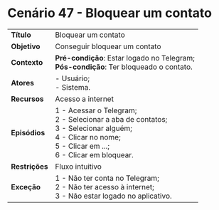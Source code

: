 # Cenário 47 - Bloquear um contato

|        |                   |  
| -------  |  :------------------------------------|
|**Título** | Bloquear um contato |
|**Objetivo** | Conseguir bloquear um contato|
|**Contexto** |**Pré-condição**: Estar logado no Telegram;<br>**Pós-condição**: Ter bloqueado o contato.|
|**Atores**   | - Usuário;<br> - Sistema.       | 
|**Recursos** | Acesso a internet|
|**Episódios**| 1 - Acessar o Telegram; <br>2 - Selecionar a aba de contatos;<br>3 - Selecionar alguém;<br>4 - Clicar no nome;<br>5 - Clicar em ...;<br>6 - Clicar em bloquear.
|**Restrições**| Fluxo intuitivo| 
|**Exceção**| 1 - Não ter conta no Telegram;<br> 2 - Não ter acesso à internet;<br>3 - Não estar logado no aplicativo.|

 